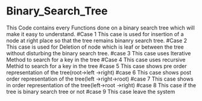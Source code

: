 # Binary_Search_Tree
This Code contains every Functions done on a binary search tree which will make it easy to understand.
#Case 1
  This case is used for insertion of a node at right place so that the tree remains binanry search tree.
#Case 2
  This case is used for Deletion of node which is leaf or between the tree without disturbing the binary search tree.
#case 3
  This case uses Iterative Method to search for a key in the tree
#Case 4
  This case uses recursive Methid to search for a key in the tree
#case 5
  This case shows pre order representation of the tree(root->left ->right)
#case 6
  This case shows post order representation of the tree(left ->right->root)
#case 7
  This case shows in order representation of the tree(left->root ->right)
#case 8
  This case if the tree is binary search tree or not
#case 9
  This case leave the system
  
